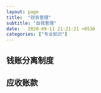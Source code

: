 ```yaml
---
layout: page
title:  "财务管理"
subtitle: "自我管理"
date:   2020-09-11 21:21:21 +0530
categories: ["专业知识"]
---
```


## 钱账分离制度

## 应收账款